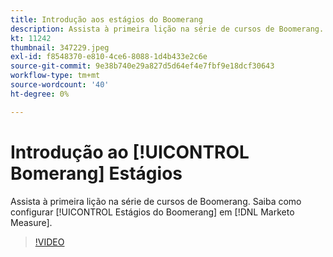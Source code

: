 ```yaml
---
title: Introdução aos estágios do Boomerang
description: Assista à primeira lição na série de cursos de Boomerang. Saiba como configurar Estágios de Boomerang no [!DNL Marketo Measure].
kt: 11242
thumbnail: 347229.jpeg
exl-id: f8548370-e810-4ce6-8088-1d4b433e2c6e
source-git-commit: 9e38b740e29a827d5d64ef4e7fbf9e18dcf30643
workflow-type: tm+mt
source-wordcount: '40'
ht-degree: 0%

---
```


# Introdução ao [!UICONTROL Bomerang] Estágios

Assista à primeira lição na série de cursos de Boomerang. Saiba como configurar [!UICONTROL Estágios do Boomerang] em [!DNL Marketo Measure].

>[!VIDEO](https://video.tv.adobe.com/v/347229/?quality=12&learn=on)
